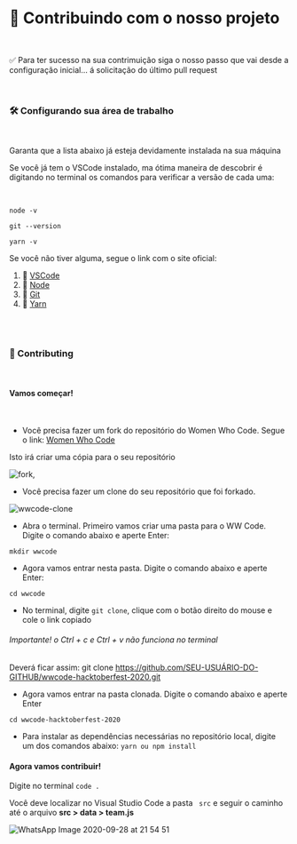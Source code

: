 # 💟 Contribuindo com o nosso projeto
<br/>
<p>✅ Para ter sucesso na sua contrimuição siga o nosso passo que vai desde a configuração inicial... á solicitação do último pull request </p>
<br/>

### 🛠 Configurando sua área de trabalho
<br/>
<p>Garanta que a lista abaixo já esteja devidamente instalada na sua máquina </p>
<p>Se você já tem o VSCode instalado, ma ótima maneira de descobrir é digitando no terminal os comandos para verificar a versão de cada uma:</p>
<br/>

`node -v`
<br/>

`git --version `
<br/>

`yarn -v`
<br/>
<p>Se você não tiver alguma, segue o link com o site oficial:</p>


1. 🔽 [VSCode](https://code.visualstudio.com/) 
2. 🔽 [Node](https://nodejs.org/en/)
3. 🔽 [Git](https://git-scm.com/)
4. 🔽 [Yarn](https://classic.yarnpkg.com/pt-BR/docs/install)
<br/>
<br/>


### 💟 Contributing
<br/>
<h4>Vamos começar!</h4>
<br/>

* Você precisa fazer um fork do repositório do Women Who Code. Segue o link:
[Women Who Code](https://github.com/womenwhocoderecife/wwcode-hacktoberfest-2020)

Isto irá criar uma cópia para o seu repositório

![fork](https://user-images.githubusercontent.com/47724428/94500452-b4540880-01d5-11eb-970d-90a105016bc7.png),

*  Você precisa fazer um clone do seu repositório que foi forkado.

![wwcode-clone](https://user-images.githubusercontent.com/47724428/94501302-e6666a00-01d7-11eb-8986-a225ad0707a5.png)

* Abra o terminal. Primeiro vamos criar uma pasta para o WW Code. Digite o comando abaixo e aperte Enter:
```
mkdir wwcode
```
* Agora vamos entrar nesta pasta. Digite o comando abaixo e aperte Enter:
```
cd wwcode
```
* No terminal, digite ``` git clone ```, clique com o botão direito do mouse e cole o link copiado 
###### Importante! o Ctrl + c e Ctrl + v não funciona no terminal

 Deverá ficar assim: git clone https://github.com/SEU-USUÁRIO-DO-GITHUB/wwcode-hacktoberfest-2020.git

* Agora vamos entrar na pasta clonada. Digite o comando abaixo e aperte Enter
```
cd wwcode-hacktoberfest-2020
```
* Para instalar as dependências necessárias no repositório local, digite um dos comandos abaixo:
``` yarn ou npm install ```

#### Agora vamos contribuir!
Digite no terminal ``` code . ```

Você deve localizar no Visual Studio Code a pasta ``` src``` e seguir o caminho até o arquivo __src > data > team.js__

![WhatsApp Image 2020-09-28 at 21 54 51](https://user-images.githubusercontent.com/47724428/94501406-20d00700-01d8-11eb-9421-3226aad2c60c.jpeg)
